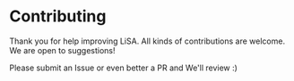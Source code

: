 # Contributing

Thank you for help improving LiSA. All kinds of contributions are welcome. We are open to suggestions!

Please submit an Issue or even better a PR and We'll review :)